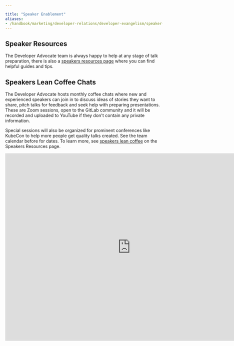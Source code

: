 ```yaml
---

title: "Speaker Enablement"
aliases:
- /handbook/marketing/developer-relations/developer-evangelism/speaker-enablement/index.html
---
```








## Speaker Resources

The Developer Advocate team is always happy to help at any stage of talk preparation, there is also a [speakers resources page](/handbook/marketing/corporate-communications/speaking-resources/) where you can find helpful guides and tips.

## Speakers Lean Coffee Chats

The Developer Advocate hosts monthly coffee chats where new and experienced speakers can join in to discuss ideas of stories they want to share, pitch talks for feedback and seek help with preparing presentations. These are Zoom sessions, open to the GitLab community and it will be recorded and uploaded to YouTube if they don't contain any private information.

Special sessions will also be organized for prominent conferences like KubeCon to help more people get quality talks created. See the team calendar before for dates.  To learn more, see [speakers lean coffee](/handbook/marketing/corporate-communications/speaking-resources/#speakers-lean-coffee) on the Speakers Resources page.

<iframe src="https://calendar.google.com/calendar/embed?src=gitlab.com_eta7o4tn4btn8h0f8eid5q98ro%40group.calendar.google.com&ctz=Europe%2FAmsterdam" style="border: 0" width="800" height="600" frameborder="0" scrolling="no"></iframe>

